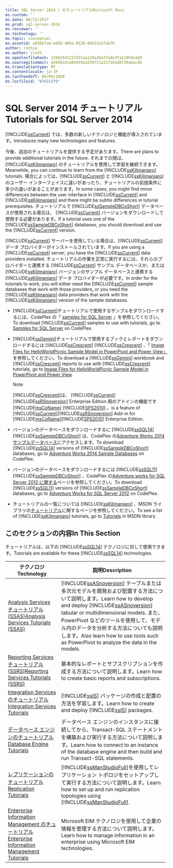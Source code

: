 ```yaml
---
title: SQL Server 2014 | のチュートリアルMicrosoft Docs
ms.custom: ''
ms.date: 06/13/2017
ms.prod: sql-server-2014
ms.reviewer: ''
ms.technology: ''
ms.topic: conceptual
ms.assetid: a93667ad-e856-405a-9328-065331b7ab7b
author: rothja
ms.author: jroth
ms.openlocfilehash: 159b3441237d31aa120a3b437e8e3fa2c05dcab9
ms.sourcegitcommit: ad4d92dce894592a259721a1571b1d8736abacdb
ms.translationtype: MT
ms.contentlocale: ja-JP
ms.lasthandoff: 08/04/2020
ms.locfileid: "87631379"
---
```

# <a name="tutorials-for-sql-server-2014"></a><span data-ttu-id="686a6-102">SQL Server 2014 チュートリアル</span><span class="sxs-lookup"><span data-stu-id="686a6-102">Tutorials for SQL Server 2014</span></span>
  [!INCLUDE[ssCurrent](../includes/sscurrent-md.md)] <span data-ttu-id="686a6-103">では、多数の新しいテクノロジと機能が導入されています。</span><span class="sxs-lookup"><span data-stu-id="686a6-103">introduces many new technologies and features.</span></span>  
  
 <span data-ttu-id="686a6-104">今後、追加のチュートリアルを提供する予定があります。</span><span class="sxs-lookup"><span data-stu-id="686a6-104">There are plans to provide additional tutorials in the future.</span></span> <span data-ttu-id="686a6-105">それまでの間は、[!INCLUDE[ssKilimanjaro](../includes/sskilimanjaro-md.md)] のチュートリアルを使用して学習を継続できます。</span><span class="sxs-lookup"><span data-stu-id="686a6-105">Meanwhile, you can continue to learn from the [!INCLUDE[ssKilimanjaro](../includes/sskilimanjaro-md.md)] tutorials.</span></span> <span data-ttu-id="686a6-106">場合によっては、[!INCLUDE[ssCurrent](../includes/sscurrent-md.md)] と [!INCLUDE[ssKilimanjaro](../includes/sskilimanjaro-md.md)] のユーザー インターフェイスに違いがあったり、チュートリアルの前提条件に多少の違いがあることがあります。</span><span class="sxs-lookup"><span data-stu-id="686a6-106">In some cases, you might find minor differences between the user interface in [!INCLUDE[ssCurrent](../includes/sscurrent-md.md)] and [!INCLUDE[ssKilimanjaro](../includes/sskilimanjaro-md.md)] and there might be subtle differences in tutorial prerequisites.</span></span> <span data-ttu-id="686a6-107">チュートリアルで [!INCLUDE[ssSampleDBCoShort](../includes/sssampledbcoshort-md.md)] データベースが使用される場合は、 [!INCLUDE[ssCurrent](../includes/sscurrent-md.md)] バージョンをダウンロードして使用する必要があります。</span><span class="sxs-lookup"><span data-stu-id="686a6-107">If a tutorial uses one of the [!INCLUDE[ssSampleDBCoShort](../includes/sssampledbcoshort-md.md)] databases, you should download and use the [!INCLUDE[ssCurrent](../includes/sscurrent-md.md)] version.</span></span>  
  
 <span data-ttu-id="686a6-108">[!INCLUDE[ssCurrent](../includes/sscurrent-md.md)] サーバーを使用している場合は、[!INCLUDE[ssCurrent](../includes/sscurrent-md.md)] データ プロバイダーがインストールされています。</span><span class="sxs-lookup"><span data-stu-id="686a6-108">If you are using a [!INCLUDE[ssCurrent](../includes/sscurrent-md.md)] server, you have the [!INCLUDE[ssCurrent](../includes/sscurrent-md.md)] data providers installed.</span></span> <span data-ttu-id="686a6-109">チュートリアルの作業を正常に実行するには、それらのプロバイダーと連携する [!INCLUDE[ssCurrent](../includes/sscurrent-md.md)] サンプル データベースか、または [!INCLUDE[ssKilimanjaro](../includes/sskilimanjaro-md.md)] バージョンのサンプル データベースと連携する [!INCLUDE[ssKilimanjaro](../includes/sskilimanjaro-md.md)] データ プロバイダーが必要です。</span><span class="sxs-lookup"><span data-stu-id="686a6-109">In order for the tutorials to work, you will either need the [!INCLUDE[ssCurrent](../includes/sscurrent-md.md)] sample databases that work with those providers, or you need the [!INCLUDE[ssKilimanjaro](../includes/sskilimanjaro-md.md)] data providers that work with the [!INCLUDE[ssKilimanjaro](../includes/sskilimanjaro-md.md)] version of the sample databases.</span></span>  
  
-   <span data-ttu-id="686a6-110">[!INCLUDE[ssCurrent](../includes/sscurrent-md.md)]チュートリアルで使用するサンプルをダウンロードするには、CodePlex の「 [samples for SQL Server](https://social.technet.microsoft.com/wiki/contents/articles/3735.sql-server-samples-readme.aspx#About_Crescent_Sample_Images) 」を参照してください。</span><span class="sxs-lookup"><span data-stu-id="686a6-110">To download [!INCLUDE[ssCurrent](../includes/sscurrent-md.md)] samples to use with tutorials, go to [Samples for SQL Server](https://social.technet.microsoft.com/wiki/contents/articles/3735.sql-server-samples-readme.aspx#About_Crescent_Sample_Images) on CodePlex.</span></span>  
  
-   <span data-ttu-id="686a6-111">[!INCLUDE[ssGemini](../includes/ssgemini-md.md)]チュートリアルで使用するブックとレポートをダウンロードするには [!INCLUDE[ssCrescent](../includes/sscrescent-md.md)] [!INCLUDE[ssCrescent](../includes/sscrescent-md.md)] 、「 [Image Files for HelloWorldPicnic Sample Model in PowerPivot and Power View」](https://www.microsoft.com/download/details.aspx?id=26719)を参照してください。</span><span class="sxs-lookup"><span data-stu-id="686a6-111">To download a [!INCLUDE[ssGemini](../includes/ssgemini-md.md)] workbook and [!INCLUDE[ssCrescent](../includes/sscrescent-md.md)] reports to use with [!INCLUDE[ssCrescent](../includes/sscrescent-md.md)] tutorials, go to [Image Files for HelloWorldPicnic Sample Model in PowerPivot and Power View](https://www.microsoft.com/download/details.aspx?id=26719).</span></span>  
  
    > [!NOTE]  
    >  [!INCLUDE[ssCrescent](../includes/sscrescent-md.md)]<span data-ttu-id="686a6-112">は、 [!INCLUDE[ssCurrent](../includes/sscurrent-md.md)] [!INCLUDE[ssRSnoversion](../includes/ssrsnoversion-md.md)] Enterprise Edition 用のアドインの機能です [!INCLUDE[msCoName](../includes/msconame-md.md)] [!INCLUDE[SPS2010](../includes/sps2010-md.md)] 。</span><span class="sxs-lookup"><span data-stu-id="686a6-112">is a feature of [!INCLUDE[ssCurrent](../includes/sscurrent-md.md)][!INCLUDE[ssRSnoversion](../includes/ssrsnoversion-md.md)] Add-in for [!INCLUDE[msCoName](../includes/msconame-md.md)][!INCLUDE[SPS2010](../includes/sps2010-md.md)] Enterprise Edition.</span></span>  
  
-   <span data-ttu-id="686a6-113">バージョンのデータベースをダウンロードするに [!INCLUDE[ssSQL14](../includes/sssql14-md.md)] [!INCLUDE[ssSampleDBCoShort](../includes/sssampledbcoshort-md.md)] は、CodePlex の[Adventure Works 2014 サンプルデータベース](https://msftdbprodsamples.codeplex.com/releases/view/125550)にアクセスします。</span><span class="sxs-lookup"><span data-stu-id="686a6-113">To download [!INCLUDE[ssSQL14](../includes/sssql14-md.md)] versions of [!INCLUDE[ssSampleDBCoShort](../includes/sssampledbcoshort-md.md)] databases, go to [Adventure Works 2014 Sample Databases](https://msftdbprodsamples.codeplex.com/releases/view/125550) on CodePlex.</span></span>  
  
-   <span data-ttu-id="686a6-114">バージョンのデータベースをダウンロードするには [!INCLUDE[ssSQL11](../includes/sssql11-md.md)] [!INCLUDE[ssSampleDBCoShort](../includes/sssampledbcoshort-md.md)] 、CodePlex の[Adventure works for SQL Server 2012 に関する](https://msftdbprodsamples.codeplex.com/releases/view/55330)ページを参照してください。</span><span class="sxs-lookup"><span data-stu-id="686a6-114">To download [!INCLUDE[ssSQL11](../includes/sssql11-md.md)] versions of [!INCLUDE[ssSampleDBCoShort](../includes/sssampledbcoshort-md.md)] databases, go to [Adventure Works for SQL Server 2012](https://msftdbprodsamples.codeplex.com/releases/view/55330) on CodePlex.</span></span>  
  
-   <span data-ttu-id="686a6-115">チュートリアルの一覧については [!INCLUDE[ssKilimanjaro](../includes/sskilimanjaro-md.md)] 、MSDN ライブラリの[チュートリアル](https://msdn.microsoft.com/library/ms167593.aspx)に関するページを参照してください。</span><span class="sxs-lookup"><span data-stu-id="686a6-115">To see a list of [!INCLUDE[ssKilimanjaro](../includes/sskilimanjaro-md.md)] tutorials, go to [Tutorials](https://msdn.microsoft.com/library/ms167593.aspx) in MSDN library.</span></span>  
  
## <a name="in-this-section"></a><span data-ttu-id="686a6-116">このセクションの内容</span><span class="sxs-lookup"><span data-stu-id="686a6-116">In This Section</span></span>  
 <span data-ttu-id="686a6-117">チュートリアルは、以下の [!INCLUDE[ssSQL14](../includes/sssql14-md.md)] テクノロジに対して使用できます。</span><span class="sxs-lookup"><span data-stu-id="686a6-117">Tutorials are available for these [!INCLUDE[ssSQL14](../includes/sssql14-md.md)] technologies.</span></span>  
  
|<span data-ttu-id="686a6-118">テクノロジ</span><span class="sxs-lookup"><span data-stu-id="686a6-118">Technology</span></span>|<span data-ttu-id="686a6-119">説明</span><span class="sxs-lookup"><span data-stu-id="686a6-119">Description</span></span>|  
|----------------|-----------------|  
|[<span data-ttu-id="686a6-120">Analysis Services チュートリアル (SSAS)</span><span class="sxs-lookup"><span data-stu-id="686a6-120">Analysis Services Tutorials &#40;SSAS&#41;</span></span>](https://docs.microsoft.com/analysis-services/analysis-services-tutorials-ssas)|<span data-ttu-id="686a6-121">[!INCLUDE[ssASnoversion](../includes/ssasnoversion-md.md)] テーブルまたは多次元モデルを開発および配置する方法について説明します。</span><span class="sxs-lookup"><span data-stu-id="686a6-121">Learn how to develop and deploy [!INCLUDE[ssASnoversion](../includes/ssasnoversion-md.md)] tabular or multidimensional models.</span></span> <span data-ttu-id="686a6-122">また、PowerPivot などのツールを使用して、モデル内のデータを分析する方法についても説明します。</span><span class="sxs-lookup"><span data-stu-id="686a6-122">Also learn how to use tools such as PowerPivot to analyze the data in the models.</span></span>|  
|[<span data-ttu-id="686a6-123">Reporting Services チュートリアル &#40;SSRS&#41;</span><span class="sxs-lookup"><span data-stu-id="686a6-123">Reporting Services Tutorials &#40;SSRS&#41;</span></span>](../reporting-services/reporting-services-tutorials-ssrs.md)|<span data-ttu-id="686a6-124">基本的なレポートとサブスクリプションを作成する方法について説明します。</span><span class="sxs-lookup"><span data-stu-id="686a6-124">Learn how to create basic reports and subscriptions.</span></span>|  
|[<span data-ttu-id="686a6-125">Integration Services のチュートリアル</span><span class="sxs-lookup"><span data-stu-id="686a6-125">Integration Services Tutorials</span></span>](../integration-services/integration-services-tutorials.md)|<span data-ttu-id="686a6-126">[!INCLUDE[ssIS](../includes/ssis-md.md)] パッケージの作成と配置の方法を学習します。</span><span class="sxs-lookup"><span data-stu-id="686a6-126">Learn how to create and deploy [!INCLUDE[ssIS](../includes/ssis-md.md)] packages.</span></span>|  
|[<span data-ttu-id="686a6-127">データベース エンジンのチュートリアル</span><span class="sxs-lookup"><span data-stu-id="686a6-127">Database Engine Tutorials</span></span>](../relational-databases/database-engine-tutorials.md)|<span data-ttu-id="686a6-128">データベース エンジンのインスタンスに接続してから、Transact-SQL ステートメントを構築および実行する方法について説明します。</span><span class="sxs-lookup"><span data-stu-id="686a6-128">Learn how to connect to an instance of the database engine and then build and run Transact-SQL statements.</span></span>|  
|[<span data-ttu-id="686a6-129">レプリケーションのチュートリアル</span><span class="sxs-lookup"><span data-stu-id="686a6-129">Replication Tutorials</span></span>](../relational-databases/replication/replication-tutorials.md)|<span data-ttu-id="686a6-130">[!INCLUDE[ssManStudioFull](../includes/ssmanstudiofull-md.md)]を使用してレプリケーション トポロジをセットアップして実行する方法について説明します。</span><span class="sxs-lookup"><span data-stu-id="686a6-130">Learn how to set up and run replication topologies using [!INCLUDE[ssManStudioFull](../includes/ssmanstudiofull-md.md)].</span></span>|  
|[<span data-ttu-id="686a6-131">Enterprise Information Management のチュートリアル</span><span class="sxs-lookup"><span data-stu-id="686a6-131">Enterprise Information Management Tutorials</span></span>](../../2014/tutorials/enterprise-information-management-tutorials.md)|<span data-ttu-id="686a6-132">Microsoft EIM テクノロジを使用して企業の情報を管理する方法について説明します。</span><span class="sxs-lookup"><span data-stu-id="686a6-132">Learn how to manage information in an enterprise using Microsoft EIM technologies.</span></span>|  
  
